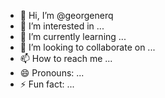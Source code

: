 - 👋 Hi, I’m @georgenerq
- 👀 I’m interested in ...
- 🌱 I’m currently learning ...
- 💞️ I’m looking to collaborate on ...
- 📫 How to reach me ...
- 😄 Pronouns: ...
- ⚡ Fun fact: ...

<!---
georgenerq/georgenerq is a ✨ special ✨ repository because its `README.md` (this file) appears on your GitHub profile.
You can click the Preview link to take a look at your changes.
--->

